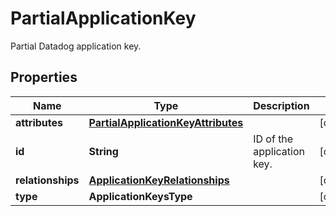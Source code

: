 

# PartialApplicationKey

Partial Datadog application key.
## Properties

Name | Type | Description | Notes
------------ | ------------- | ------------- | -------------
**attributes** | [**PartialApplicationKeyAttributes**](PartialApplicationKeyAttributes.md) |  |  [optional]
**id** | **String** | ID of the application key. |  [optional]
**relationships** | [**ApplicationKeyRelationships**](ApplicationKeyRelationships.md) |  |  [optional]
**type** | **ApplicationKeysType** |  |  [optional]



